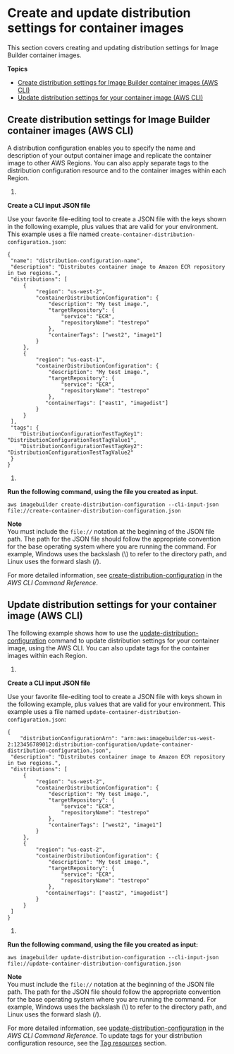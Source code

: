 # Create and update distribution settings for container images<a name="cr-upd-container-distribution-settings"></a>

This section covers creating and updating distribution settings for Image Builder container images\.

**Topics**
+ [Create distribution settings for Image Builder container images \(AWS CLI\)](#cli-create-container-distribution-configuration)
+ [Update distribution settings for your container image \(AWS CLI\)](#cli-update-container-distribution-configuration)

## Create distribution settings for Image Builder container images \(AWS CLI\)<a name="cli-create-container-distribution-configuration"></a>

A distribution configuration enables you to specify the name and description of your output container image and replicate the container image to other AWS Regions\. You can also apply separate tags to the distribution configuration resource and to the container images within each Region\.

1. 

**Create a CLI input JSON file**

   Use your favorite file\-editing tool to create a JSON file with the keys shown in the following example, plus values that are valid for your environment\. This example uses a file named `create-container-distribution-configuration.json`:

   ```
   {
   	"name": "distribution-configuration-name",
   	"description": "Distributes container image to Amazon ECR repository in two regions.",
   	"distributions": [
   	    {
   	        "region": "us-west-2",
   	        "containerDistributionConfiguration": {
   	            "description": "My test image.",
   	            "targetRepository": {
   	                "service": "ECR",
   	                "repositoryName": "testrepo"
   	            },
   	            "containerTags": ["west2", "image1"]
   	        }
   	    },
   	    {
   	        "region": "us-east-1",
   	        "containerDistributionConfiguration": {
   	            "description": "My test image.",
   	            "targetRepository": {
   	                "service": "ECR",
   	                "repositoryName": "testrepo"
   	            },
   	           "containerTags": ["east1", "imagedist"]
   	        }
   	    }
   	],
   	"tags": {
   	   "DistributionConfigurationTestTagKey1": "DistributionConfigurationTestTagValue1",
   	   "DistributionConfigurationTestTagKey2": "DistributionConfigurationTestTagValue2"
   	}
   }
   ```

1. 

**Run the following command, using the file you created as input\.**

   ```
   aws imagebuilder create-distribution-configuration --cli-input-json file://create-container-distribution-configuration.json
   ```
**Note**  
You must include the `file://` notation at the beginning of the JSON file path\.
The path for the JSON file should follow the appropriate convention for the base operating system where you are running the command\. For example, Windows uses the backslash \(\\\) to refer to the directory path, and Linux uses the forward slash \(/\)\.

   For more detailed information, see [create\-distribution\-configuration](https://awscli.amazonaws.com/v2/documentation/api/latest/reference/imagebuilder/create-distribution-configuration.html) in the *AWS CLI Command Reference*\.

## Update distribution settings for your container image \(AWS CLI\)<a name="cli-update-container-distribution-configuration"></a>

The following example shows how to use the [update\-distribution\-configuration](https://awscli.amazonaws.com/v2/documentation/api/latest/reference/imagebuilder/update-distribution-configuration.html) command to update distribution settings for your container image, using the AWS CLI\. You can also update tags for the container images within each Region\.

1. 

**Create a CLI input JSON file**

   Use your favorite file\-editing tool to create a JSON file with keys shown in the following example, plus values that are valid for your environment\. This example uses a file named `update-container-distribution-configuration.json`:

   ```
   {
       "distributionConfigurationArn": "arn:aws:imagebuilder:us-west-2:123456789012:distribution-configuration/update-container-distribution-configuration.json",
   	"description": "Distributes container image to Amazon ECR repository in two regions.",
   	"distributions": [
   	    {
   	        "region": "us-west-2",
   	        "containerDistributionConfiguration": {
   	            "description": "My test image.",
   	            "targetRepository": {
   	                "service": "ECR",
   	                "repositoryName": "testrepo"
   	            },
   	            "containerTags": ["west2", "image1"]
   	        }
   	    },
   	    {
   	        "region": "us-east-2",
   	        "containerDistributionConfiguration": {
   	            "description": "My test image.",
   	            "targetRepository": {
   	                "service": "ECR",
   	                "repositoryName": "testrepo"
   	            },
   	           "containerTags": ["east2", "imagedist"]
   	        }
   	    }
   	]
   }
   ```

1. 

**Run the following command, using the file you created as input:**

   ```
   aws imagebuilder update-distribution-configuration --cli-input-json file://update-container-distribution-configuration.json
   ```
**Note**  
You must include the `file://` notation at the beginning of the JSON file path\.
The path for the JSON file should follow the appropriate convention for the base operating system where you are running the command\. For example, Windows uses the backslash \(\\\) to refer to the directory path, and Linux uses the forward slash \(/\)\.

   For more detailed information, see [update\-distribution\-configuration](https://awscli.amazonaws.com/v2/documentation/api/latest/reference/imagebuilder/update-distribution-configuration.html) in the *AWS CLI Command Reference*\. To update tags for your distribution configuration resource, see the [Tag resources](tag-resources.md) section\.